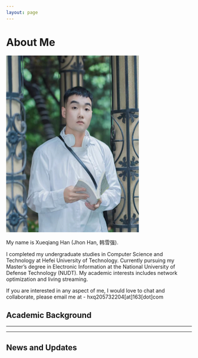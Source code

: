 ```yaml
---
layout: page
---
```


# About Me

<img src="./xueqiang.jpg" class="floatpic" width="360" height="480">

My name is Xueqiang Han (Jhon Han, 韩雪强).

I completed my undergraduate studies in Computer Science and Technology at Hefei University of Technology. Currently pursuing my Master’s degree in Electronic Information at the National University of Defense Technology (NUDT). My academic interests includes network optimization and living streaming. 

If you are interested in any aspect of me, I would love to chat and collaborate, please email me at - hxq205732204[at]163[dot]com


## Academic Background


---


---

## News and Updates



